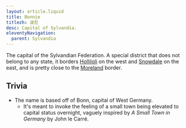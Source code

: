 ```yaml
---
layout: article.liquid
title: Bonnie
titlezh: 波尼
desc: Capital of Sylvandia.
eleventyNavigation:
  parent: Sylvandia
---
```


The capital of the Sylvandian Federation. A special district that does not belong to any state, it borders [Holliloli](/world/sylvandia/holliloli/) on the west and [Snowdale](/world/sylvandia/snowdale/) on the east, and is pretty close to the [Moreland](/world/moreland/) border.

## Trivia

- The name is based off of Bonn, capital of West Germany.
	- It's meant to invoke the feeling of a small town being elevated to capital status overnight, vaguely inspired by *A Small Town in Germany* by John le Carré.
